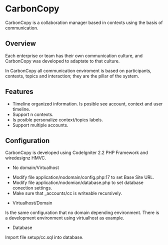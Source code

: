 CarbonCopy
===========

CarbonCopy is a collaboration manager based in contexts using the basis of communication.


Overview
------------

Each enterprise or team has their own communication culture, and CarbonCopy was developed to adaptate to
that culture.

In CarbonCopy all communication enviroment is based on participants, contexts, topics and interaction; they are the pillar of
the system.


Features
-----------

* Timeline organized information. Is posible see account, context and user timeline.
* Support n contexts.
* Is posible personalize context/topics labels.
* Support multiple accounts.


Configuration
-----------------

CarbonCopy is developed using CodeIgniter 2.2 PHP Framework and wiredesignz HMVC.

- No domain/Virtualhost

* Modify file application/nodomain/config.php:17 to set Base Site URL.
* Modify file application/nodomian/database.php to set database conection settings.
* Make sure that _accounts/cc is writeable recursively.

- Virtualhost/Domain

Is the same configuration that no domain depending environment. There is a development environment
using virtualhost as example.

- Database

Import  file setup/cc.sql into database.
